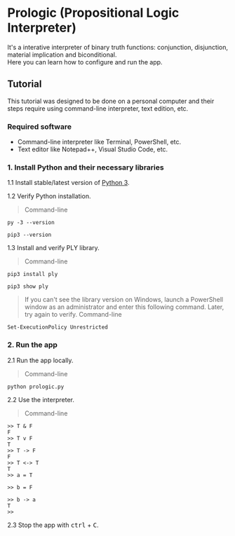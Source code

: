 # Prologic (Propositional Logic Interpreter)
It's a interative interpreter of binary truth functions: conjunction, disjunction, material implication and biconditional.<br>
Here you can learn how to configure and run the app.

## Tutorial
This tutorial was designed to be done on a personal computer and their steps require using command-line interpreter, text edition, etc.

### Required software
* Command-line interpreter like Terminal, PowerShell, etc.
* Text editor like Notepad++, Visual Studio Code, etc.

### 1. Install Python and their necessary libraries
1.1 Install stable/latest version of [Python 3](https://www.python.org/downloads/).

1.2 Verify Python installation.
> Command-line
```
py -3 --version
```
```
pip3 --version
```

1.3 Install and verify PLY library.
> Command-line
```
pip3 install ply
```
```
pip3 show ply
```

> If you can't see the library version on Windows, launch a PowerShell window as an administrator and enter this following command. Later, try again to verify.
> Command-line
```
Set-ExecutionPolicy Unrestricted
```

### 2. Run the app
2.1 Run the app locally.
> Command-line
```
python prologic.py
```

2.2 Use the interpreter.
> Command-line 
```
>> T & F
F
>> T v F
T
>> T -> F
F
>> T <-> T
T
>> a = T

>> b = F

>> b -> a
T  
>> 
```

2.3 Stop the app with <kbd>ctrl</kbd> + <kbd>C</kbd>.

